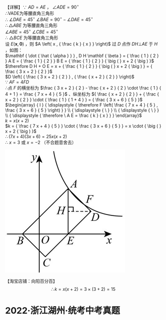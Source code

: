 【详解】∵ $A D = A E$ ， $\angle A D E = 9 0 ^ { \circ }$   
∴VADE为等腰直角三角形  
∴ $\angle D A E = 4 5 ^ { \circ }$ $\angle B A E = 9 0 ^ { \circ } - \angle D A E = 4 5 ^ { \circ }$   
$\therefore \triangle A B E$ 为等腰直角三角形  
$\angle A B E { = } 4 5 ^ { \circ }$ $\angle C B E = 4 5 ^ { \circ }$   
∴ $\triangle B C E$ 为等腰直角三角形  
设 $E \big ( \boldsymbol { x } , \boldsymbol { 0 } \big )$ ，则 $A \left( x , { \frac { k } { x } } \right)$ 过 $D$ 点作 $D H \bot A E$ 于 $H$ ，如图：  
$\mathbf { \dot { \hat { \alpha } } } , D H \mathbf { \beta } = { \frac { 1 } { 2 } } A E = { \frac { 1 } { 2 } } B E = { \frac { 1 } { 2 } } { \big ( } x + 2 { \big ) }$   
$\therefore D H + O E = x + { \frac { 1 } { 2 } } { \big ( } x + 2 { \big ) } = { \frac { 3 x + 2 } { 2 } }$   
$D \left( { \frac { 3 x + 2 } { 2 } } , { \frac { x + 2 } { 2 } } \right)$   
∵ $A F = 4 F D$   
∴点 $F$ 的横坐标为 $\frac { 3 x + 2 } { 2 } - \frac { x + 2 } { 2 } \cdot \frac { 1 } { 4 + 1 } = \frac { 7 x + 4 } { 5 }$ 、纵坐标为 ${ \frac { x + 2 } { 2 } } + { \frac { x + 2 } { 2 } } \cdot { \frac { 1 } { 1 + 4 } } = { \frac { 3 x + 6 } { 5 } }$   
$\begin{array} { l } { \displaystyle { \therefore F \left( \frac { 7 x + 4 } { 5 } , \frac { 3 x + 6 } { 5 } \right) } } \\ { \displaystyle { \ } } \\ { \displaystyle { \ } } \\ { \displaystyle { \therefore \ A E = \frac { k } { x } } } \end{array}$   
$k = x { \bigl ( } x + 2 { \bigr ) }$   
$k = { \frac { 7 x + 4 } { 5 } } \cdot { \frac { 3 x + 6 } { 5 } } = x \cdot { \big ( } x + 2 { \big ) }$   
$\therefore ( 7 x + 4 ) ( 3 x + 6 ) = 2 5 x ( x + 2 )$   
∴ $x = 3$ 或 $x = - 2$ （不合题意舍去）

![](<../../qs_image_DB/专题1-4_一文搞定反比例函数7个模型，13类题型（解析版）_/2e7609bc6b86db0e4206fd2abe781d737f3b401b7dbfd1e098267703b8231b41.jpg>)

【淘宝店铺：向阳百分百】 $$
\therefore k = x ( x + 2 ) = 3 \times ( 3 + 2 ) = 1 5
$$

# 2022·浙江湖州·统考中考真题
